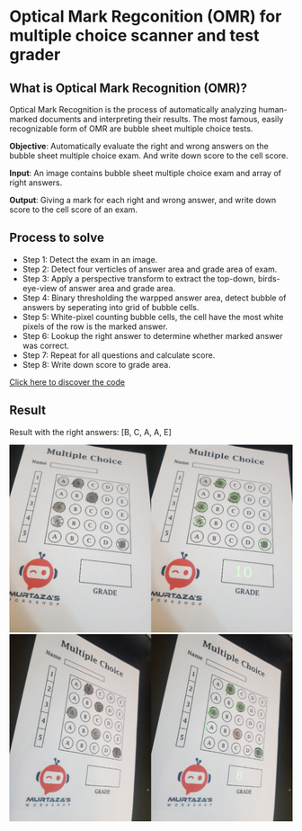 # Optical Mark Regconition (OMR) for multiple choice scanner and test grader

## What is Optical Mark Recognition (OMR)?

Optical Mark Recognition is the process of automatically analyzing human-marked documents and interpreting their results. 
The most famous, easily recognizable form of OMR are bubble sheet multiple choice tests.

**Objective**: Automatically evaluate the right and wrong answers on the bubble sheet multiple choice exam. And write down score to the cell score.

**Input**: An image contains bubble sheet multiple choice exam and array of right answers.

**Output**: Giving a mark for each right and wrong answer, and write down score to the cell score of an exam.

## Process to solve

+ Step 1: Detect the exam in an image.
+ Step 2: Detect four verticles of answer area and grade area of exam.
+ Step 3: Apply a perspective transform to extract the top-down, birds-eye-view of answer area and grade area.
+ Step 4: Binary thresholding the warpped answer area, detect bubble of answers by seperating into grid of bubble cells.
+ Step 5: White-pixel counting bubble cells, the cell have the most white pixels of the row is the marked answer.
+ Step 6: Lookup the right answer to determine whether marked answer was correct.
+ Step 7: Repeat for all questions and calculate score.
+ Step 8: Write down score to grade area.

[Click here to discover the code](https://github.com/hoangtv2000/opencv_practices/blob/main/code_advanced/OMR/code_omr.py)

## Result

Result with the right answers: [B, C, A, A, E]

<img src = 'https://github.com/hoangtv2000/opencv_practices/blob/main/results/omr_res1.png'>
<img src = 'https://github.com/hoangtv2000/opencv_practices/blob/main/results/omr_res2.png'>
